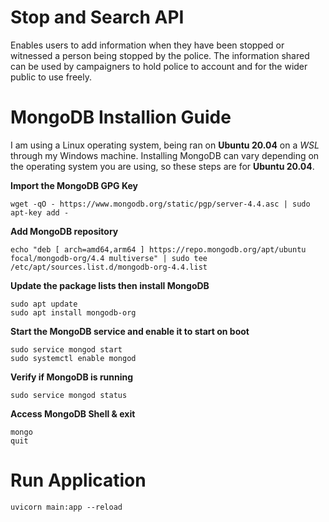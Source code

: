 # Stop and Search API

Enables users to add information when they have been stopped or witnessed a person being stopped by the police.
The information shared can be used by campaigners to hold police to account and for the wider public to use freely.

# MongoDB Installion Guide
I am using a Linux operating system, being ran on **Ubuntu 20.04** on a *WSL* through my Windows machine.  Installing MongoDB can 
vary depending on the operating system you are using, so these steps are for **Ubuntu 20.04**.

**Import the MongoDB GPG Key**
```
wget -qO - https://www.mongodb.org/static/pgp/server-4.4.asc | sudo apt-key add -
```

**Add MongoDB repository**
```
echo "deb [ arch=amd64,arm64 ] https://repo.mongodb.org/apt/ubuntu focal/mongodb-org/4.4 multiverse" | sudo tee /etc/apt/sources.list.d/mongodb-org-4.4.list
```

**Update the package lists then install MongoDB**
```
sudo apt update
sudo apt install mongodb-org
```

**Start the MongoDB service and enable it to start on boot**
```
sudo service mongod start
sudo systemctl enable mongod
```

**Verify if MongoDB is running**
```
sudo service mongod status
```

**Access MongoDB Shell & exit**
```
mongo
quit
```

# Run Application
```
uvicorn main:app --reload
```